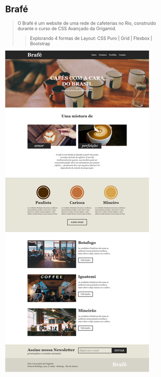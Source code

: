 # Brafé

> O Brafé é um website de uma rede de cafeterias no Rio, construido durante o curso de CSS Avançado da Origamid. 
>> Explorando 4 formas de Layout: CSS Puro | Grid | Flexbox | Bootstrap 

![](brafe-design-home.png)
